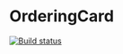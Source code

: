 # OrderingCard
[![Build status](https://ci.appveyor.com/api/projects/status/7nmv3fgvcbhg0vdo?svg=true)](https://ci.appveyor.com/project/Diezz92/orderingcard)
